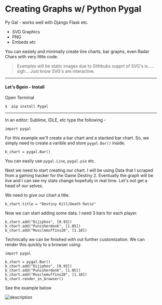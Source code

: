 # Creating Graphs w/ Python Pygal


Py Gal - works well with Django Flask etc. 
+ SVG Graphics
+ PNG
+ Embeds etc

You can easiely and minimally create line charts, bar graphs, even Radar Chars with very little code. 



>Examples will be static images due to Githbubs supprt of SVG's is.....  sigh...
Just know SVG's are interactive. 

---
#### Let's Bgein - Install

Open Terminal
```
$  pip install Pygal
```
---

In an editor: Sublime, IDLE, etc type the following -
```
import pygal
```
For this example we'll create a bar chart and a stacked bar chart.  So, we simply need to create a varible and store ```pygal.Bar()``` inside.

```
b_chart = pygal.Bar()
```
You can easily use ```pygal.Line```, ```pygal.pie``` etc.

Next we need to start creating our chart.  I will be using Data that I scraped from a gaming tracker for the Game Destiny 2.  Eventually the graph will be live and I can see my stats change hopefully in real time.  Let's not get a head of our selves.

We need to give our chart a title.
```
b_chart.title = "Destiny Kill/Death Ratio"
```
Now we can start adding some data. I need 3 bars for each player.
```
b_chart.add("Dijiphos", [0.93])
b_chart.add("Punisherdonk", [1.05])
b_chart.add("Musclemuffins20", [1.10])
```

Technically we can be finished with out further customization.  We can render this quickly to a browser using:
```
import pygal

b_chart = pygal.Bar()
b_chart.add("Dijiphos", [0.93])
b_chart.add("Punisherdonk", [1.05])
b_chart.add("Musclemuffins20", [1.10])
b_chart.render_in_browser()
```
See the example below


![description](https://raw.githubusercontent.com/pluralsight/guides/master/images/af93de40-4e61-4329-93b3-835e127e77cc.gif)













